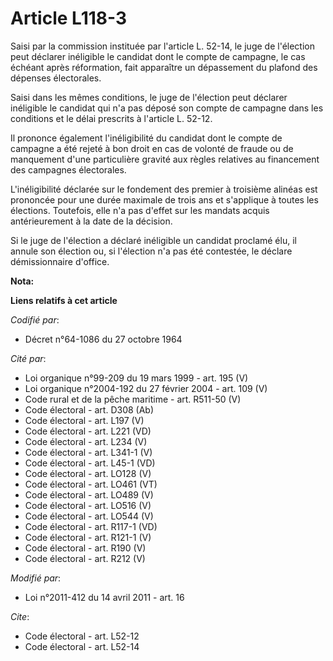 # Article L118-3

Saisi par la commission instituée par l'article L. 52-14, le juge de l'élection peut déclarer inéligible le candidat dont le
compte de campagne, le cas échéant après réformation, fait apparaître un dépassement du plafond des dépenses électorales. 

Saisi dans les mêmes conditions, le juge de l'élection peut déclarer inéligible le candidat qui n'a pas déposé son compte de
campagne dans les conditions et le délai prescrits à l'article L. 52-12. 

Il prononce également l'inéligibilité du candidat dont le compte de campagne a été rejeté à bon droit en cas de volonté de
fraude ou de manquement d'une particulière gravité aux règles relatives au financement des campagnes électorales. 

L'inéligibilité déclarée sur le fondement des premier à troisième alinéas est prononcée pour une durée maximale de trois ans
et s'applique à toutes les élections. Toutefois, elle n'a pas d'effet sur les mandats acquis antérieurement à la date de la
décision. 

Si le juge de l'élection a déclaré inéligible un candidat proclamé élu, il annule son élection ou, si l'élection n'a pas été
contestée, le déclare démissionnaire d'office.

**Nota:**



**Liens relatifs à cet article**

_Codifié par_:

  - Décret n°64-1086 du 27 octobre 1964

_Cité par_:

  - Loi organique n°99-209 du 19 mars 1999 - art. 195 (V)
  - Loi organique n°2004-192 du 27 février 2004 - art. 109 (V)
  - Code rural et de la pêche maritime - art. R511-50 (V)
  - Code électoral - art. D308 (Ab)
  - Code électoral - art. L197 (V)
  - Code électoral - art. L221 (VD)
  - Code électoral - art. L234 (V)
  - Code électoral - art. L341-1 (V)
  - Code électoral - art. L45-1 (VD)
  - Code électoral - art. LO128 (V)
  - Code électoral - art. LO461 (VT)
  - Code électoral - art. LO489 (V)
  - Code électoral - art. LO516 (V)
  - Code électoral - art. LO544 (V)
  - Code électoral - art. R117-1 (VD)
  - Code électoral - art. R121-1 (V)
  - Code électoral - art. R190 (V)
  - Code électoral - art. R212 (V)

_Modifié par_:

  - Loi n°2011-412 du 14 avril 2011 - art. 16

_Cite_:

  - Code électoral - art. L52-12
  - Code électoral - art. L52-14

